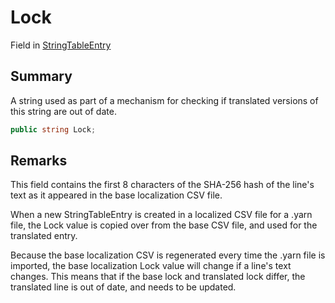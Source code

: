 # Lock

Field in [StringTableEntry](yarn.unity.stringtableentry.md)

## Summary

A string used as part of a mechanism for checking if translated versions of this string are out of date.

```csharp
public string Lock;
```

## Remarks

This field contains the first 8 characters of the SHA-256 hash of the line's text as it appeared in the base localization CSV file.

When a new StringTableEntry is created in a localized CSV file for a .yarn file, the Lock value is copied over from the base CSV file, and used for the translated entry.

Because the base localization CSV is regenerated every time the .yarn file is imported, the base localization Lock value will change if a line's text changes. This means that if the base lock and translated lock differ, the translated line is out of date, and needs to be updated.
